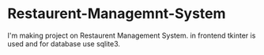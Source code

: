 # Restaurent-Managemnt-System
I'm making project on Restaurent Management System. in frontend tkinter is used and for database use sqlite3. 
